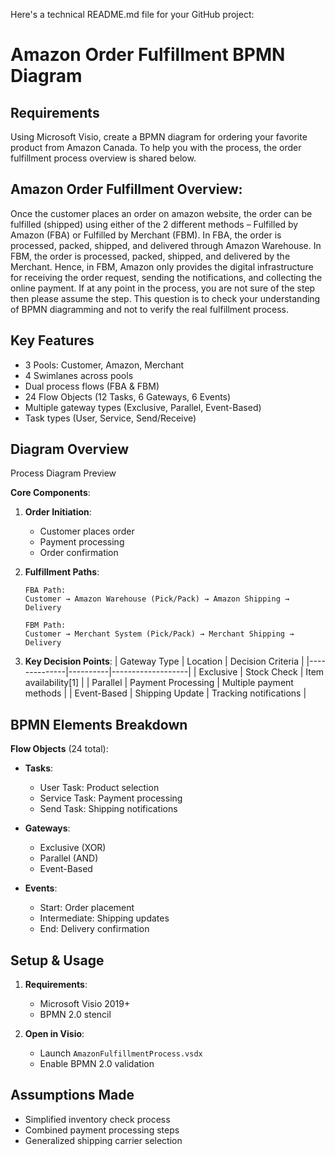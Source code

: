 Here's a technical README.md file for your GitHub project:

# Amazon Order Fulfillment BPMN Diagram

## Requirements
Using Microsoft Visio, create a BPMN diagram for ordering your favorite
product from Amazon Canada. To help you with the process, the order
fulfillment process overview is shared below.

## Amazon Order Fulfillment Overview:
Once the customer places an order on amazon website, the order can be fulfilled (shipped) using
either of the 2 different methods – Fulfilled by Amazon (FBA) or Fulfilled by Merchant (FBM). In
FBA, the order is processed, packed, shipped, and delivered through Amazon Warehouse. In
FBM, the order is processed, packed, shipped, and delivered by the Merchant. Hence, in FBM,
Amazon only provides the digital infrastructure for receiving the order request, sending the
notifications, and collecting the online payment.
If at any point in the process, you are not sure of the step then please assume the step. This
question is to check your understanding of BPMN diagramming and not to verify the real
fulfillment process.

## Key Features
  - 3 Pools: Customer, Amazon, Merchant
  - 4 Swimlanes across pools
  - Dual process flows (FBA & FBM)
  - 24 Flow Objects (12 Tasks, 6 Gateways, 6 Events)
  - Multiple gateway types (Exclusive, Parallel, Event-Based)
  - Task types (User, Service, Send/Receive)

## Diagram Overview
Process Diagram Preview

**Core Components**:
1. **Order Initiation**:
   - Customer places order
   - Payment processing
   - Order confirmation

2. **Fulfillment Paths**:
   ```plaintext
   FBA Path:
   Customer → Amazon Warehouse (Pick/Pack) → Amazon Shipping → Delivery

   FBM Path: 
   Customer → Merchant System (Pick/Pack) → Merchant Shipping → Delivery
   ```

3. **Key Decision Points**:
   | Gateway Type | Location | Decision Criteria |
   |--------------|----------|-------------------|
   | Exclusive    | Stock Check | Item availability[1] |
   | Parallel     | Payment Processing | Multiple payment methods |
   | Event-Based  | Shipping Update | Tracking notifications |

## BPMN Elements Breakdown
**Flow Objects** (24 total):
- **Tasks**:
  - User Task: Product selection
  - Service Task: Payment processing
  - Send Task: Shipping notifications

- **Gateways**:
  - Exclusive (XOR)
  - Parallel (AND)
  - Event-Based

- **Events**:
  - Start: Order placement
  - Intermediate: Shipping updates
  - End: Delivery confirmation

## Setup & Usage
1. **Requirements**:
   - Microsoft Visio 2019+
   - BPMN 2.0 stencil

2. **Open in Visio**:
   - Launch `AmazonFulfillmentProcess.vsdx`
   - Enable BPMN 2.0 validation

## Assumptions Made
- Simplified inventory check process
- Combined payment processing steps
- Generalized shipping carrier selection
